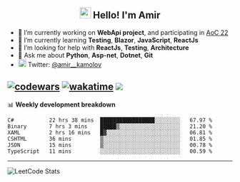 <h2 align="center"><img src="https://media.giphy.com/media/hvRJCLFzcasrR4ia7z/giphy.gif" width="25px"> Hello! I'm Amir</h2>

- 🔭 I’m currently working on **WebApi project**, and participating in [AoC 22](https://adventofcode.com/)
- 🌱 I’m currently learning **Testing**, **Blazor**, **JavaScript**, **ReactJs**
- 🤔 I’m looking for help with **ReactJs**, **Testing**, **Architecture**
- 💬 Ask me about **Python**, **Asp-net**, **Dotnet**, **Git**
- <img alt="Amir Kamolov | Twitter" width="18px" src="https://raw.githubusercontent.com/peterthehan/peterthehan/master/assets/twitter.svg" /> Twitter: [@amir__kamolov](https://twitter.com/amir__kamolov)

[![codewars](https://www.codewars.com/users/Kamolov%20Amir/badges/micro)](https://www.codewars.com/users/Kamolov%20Amir)
[![wakatime](https://wakatime.com/badge/user/12da36de-2fca-4ef2-bb44-ec10c4750b61.svg)](https://wakatime.com/@12da36de-2fca-4ef2-bb44-ec10c4750b61)
![](https://komarev.com/ghpvc/?username=Amir0715&style=flat-square)
---

📊 **Weekly development breakdown**
<!--START_SECTION:waka-->

```text
C#           22 hrs 38 mins  █████████████████░░░░░░░░   67.97 %
Binary       7 hrs 3 mins    █████▒░░░░░░░░░░░░░░░░░░░   21.20 %
XAML         2 hrs 16 mins   █▓░░░░░░░░░░░░░░░░░░░░░░░   06.81 %
CSHTML       36 mins         ▒░░░░░░░░░░░░░░░░░░░░░░░░   01.85 %
JSON         15 mins         ▒░░░░░░░░░░░░░░░░░░░░░░░░   00.78 %
TypeScript   11 mins         ░░░░░░░░░░░░░░░░░░░░░░░░░   00.59 %
```

<!--END_SECTION:waka-->

---

![LeetCode Stats](https://leetcard.jacoblin.cool/Amir0715?theme=dark&font=Noto%20Sans%20Mono&ext=heatmap)
